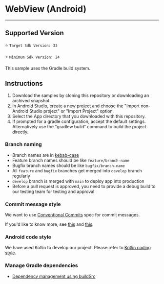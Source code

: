 # WebView (Android)

---


## Supported Version
:star:	`Target Sdk Version: 33`

:star:	`Minimum Sdk Version: 24`

This sample uses the Gradle build system.

## Instructions

1. Download the samples by cloning this repository or downloading an archived snapshot.
2. In Android Studio, create a new project and choose the "Import non-Android Studio project" or "Import Project" option.
3. Select the App directory that you downloaded with this repository.
4. If prompted for a gradle configuration, accept the default settings. Alternatively use the "gradlew build" command to build the project directly.

### Branch naming

- Branch names are in [kebab-case](http://wiki.c2.com/?KebabCase)
- Feature branch names should be like `feature/branch-name`
- Bugfix branch names should be like `bugfix/branch-name`
- All `feature` and `bugfix` branches get merged into `develop` branch regularly
- `develop` branch is merged with `main` to deploy app into production
- Before a pull request is approved, you need to provide a debug build to our testing team for testing and approval

### Commit message style

We want to use [Conventional Commits](https://www.conventionalcommits.org) spec for commit messages.

If you'd like to know more, see [this](http://karma-runner.github.io/3.0/dev/git-commit-msg.html)
and [this](https://seesparkbox.com/foundry/semantic_commit_messages).

### Android code style

We have used Kotlin to develop our project. Please refer to [Kotlin coding style](https://kotlinlang.org/docs/reference/coding-conventions.html).

### Manage Gradle dependencies
- [Dependency management using buildSrc](https://medium.com/doubletapp/how-to-manage-gradle-dependencies-in-the-android-project-proper-way-dad51fd4fe7)

